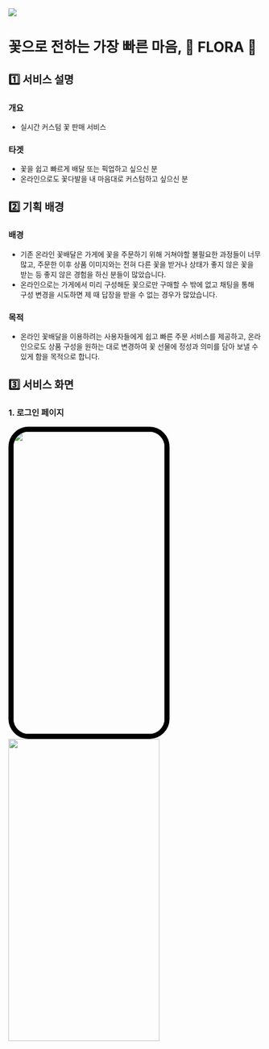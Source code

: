<img src="https://user-images.githubusercontent.com/89143804/219278728-8bf7f6da-0cb9-4821-8588-ee7a3bfaa4b4.png" />

<br />


# **꽃으로 전하는 가장 빠른 마음, 🌸 FLORA 🌸**

## 1️⃣ 서비스 설명

### **개요**
  
  - 실시간 커스텀 꽃 판매 서비스

### **타겟**

  - 꽃을 쉽고 빠르게 배달 또는 픽업하고 싶으신 분
  - 온라인으로도 꽃다발을 내 마음대로 커스텀하고 싶으신 분

## 2️⃣ 기획 배경

### **배경**

  - 기존 온라인 꽃배달은 가게에 꽃을 주문하기 위해 거쳐야할 불필요한 과정들이 너무 많고, 주문한 이후 상품 이미지와는 전혀 다른 꽃을 받거나 상태가 좋지 않은 꽃을 받는 등 좋지 않은 경험을 하신 분들이 많았습니다.
  - 온라인으로는 가게에서 미리 구성해둔 꽃으로만 구매할 수 밖에 없고 채팅을 통해 구성 변경을 시도하면 제 때 답장을 받을 수 없는 경우가 많았습니다.

### **목적**

  - 온라인 꽃배달을 이용하려는 사용자들에게 쉽고 빠른 주문 서비스를 제공하고, 온라인으로도 상품 구성을 원하는 대로 변경하여 꽃 선물에 정성과 의미를 담아 보낼 수 있게 함을 목적으로 합니다.

## 3️⃣ 서비스 화면

### 1. 로그인 페이지

<img src="https://user-images.githubusercontent.com/89143804/219360162-0014b28a-1ea5-4fb9-9f63-b694428969da.gif" style="width: 300px;height: 600px;border:10px solid black;border-radius:40px;"/>

<img src="https://user-images.githubusercontent.com/89143804/219360289-5c3a0a59-33c2-4760-bdaf-74377492f303.gif" style="width: 300px;height: 600px;"/>

